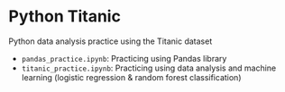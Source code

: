 # Python Titanic
Python data analysis practice using the Titanic dataset
- `pandas_practice.ipynb`: Practicing using Pandas library
- `titanic_practice.ipynb`: Practicing using data analysis and machine learning (logistic regression & random forest classification)
